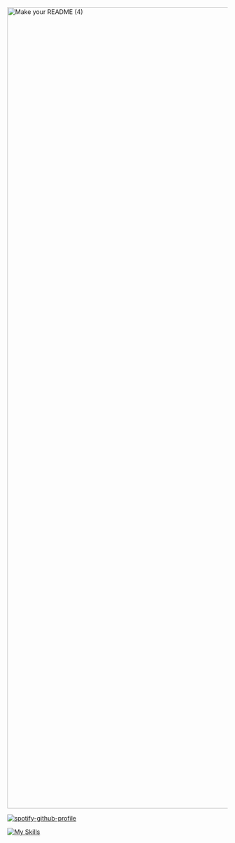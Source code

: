 <img width="1834" alt="Make your README (4)" src="https://camo.githubusercontent.com/a352e354aa9f9eb8fa2a18b281e5fc8cb52eab244e7418a544357d75a3a53701/68747470733a2f2f692e706f7374696d672e63632f67323830776b44392f47726f75702d322d322e706e67"> 

[![spotify-github-profile](https://spotify-github-profile.vercel.app/api/view?uid=3dq52i7or7d8gagkzlq9muice&cover_image=true&theme=natemoo-re&show_offline=false&background_color=121212&interchange=false&bar_color=a64eb1&bar_color_cover=false)](https://github.com/kittinan/spotify-github-profile)

[![My Skills](https://skillicons.dev/icons?i=aws,gcp,azure,react,vue,flutter&perline=3)](https://skillicons.dev)
<!-- ![](http://github-profile-summary-cards.vercel.app/api/cards/profile-details?username=Mohnish2004&theme=bear)

![](http://github-profile-summary-cards.vercel.app/api/cards/stats?username=Mohnish2004&theme=bear)&nbsp;![](http://github-profile-summary-cards.vercel.app/api/cards/productive-time?username=Mohnish2004&theme=bear&utcOffset=8)
--!>
























<!-- 
- 🔭 I’m currently working on ...
- 🌱 I’m currently learning ...
- 👯 I’m looking to collaborate on ...
- 🤔 I’m looking for help with ...
- 💬 Ask me about ...
- 📫 How to reach me: ...
- 😄 Pronouns: ...
- ⚡ Fun fact: ... -->

